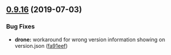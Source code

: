 ## [0.9.16](https://github.com/erxes/erxes-api/compare/0.9.13...0.9.16) (2019-07-03)


### Bug Fixes

* **drone:** workaround for wrong version information showing on version.json ([fa91eef](https://github.com/erxes/erxes-api/commit/fa91eef))

